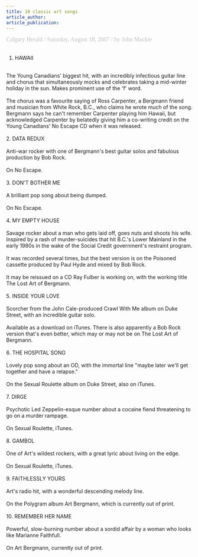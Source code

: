 ```yaml
---
title: 10 classic art songs
article_author: 
article_publication: 
---
```

<span class="Apple-style-span"><span style="font-size: medium" class="Apple-style-span"><span style="font-family: 'book antiqua',palatino" class="Apple-style-span"><span style="color: #c0c0c0" class="Apple-style-span">Calgary Herald / Saturday, August 18, 2007 / by John Mackie<br />
<br />
1. HAWAII<br />
<br />
The Young Canadians' biggest hit, with an incredibly infectious guitar line and chorus that simultaneously mocks and celebrates taking a mid-winter holiday in the sun. Makes prominent use of the 'f' word.<br />
<br />
The chorus was a favourite saying of Ross Carpenter, a Bergmann friend and musician from White Rock, B.C., who claims he wrote much of the song. Bergmann says he can't remember Carpenter playing him Hawaii, but acknowledged Carpenter by belatedly giving him a co-writing credit on the Young Canadians' No Escape CD when it was released.<br />
<br />
2. DATA REDUX<br />
<br />
Anti-war rocker with one of Bergmann's best guitar solos and fabulous production by Bob Rock.<br />
<br />
On No Escape.<br />
<br />
3. DON'T BOTHER ME<br />
<br />
A brilliant pop song about being dumped.<br />
<br />
On No Escape.<br />
<br />
4. MY EMPTY HOUSE<br />
<br />
Savage rocker about a man who gets laid off, goes nuts and shoots his wife. Inspired by a rash of murder-suicides that hit B.C.'s Lower Mainland in the early 1980s in the wake of the Social Credit government's restraint program.<br />
<br />
It was recorded several times, but the best version is on the Poisoned cassette produced by Paul Hyde and mixed by Bob Rock.<br />
<br />
It may be reissued on a CD Ray Fulber is working on, with the working title The Lost Art of Bergmann.<br />
<br />
5. INSIDE YOUR LOVE<br />
<br />
Scorcher from the John Cale-produced Crawl With Me album on Duke Street, with an incredible guitar solo.<br />
<br />
Available as a download on iTunes. There is also apparently a Bob Rock version that's even better, which may or may not be on The Lost Art of Bergmann.<br />
<br />
6. THE HOSPITAL SONG<br />
<br />
Lovely pop song about an OD, with the immortal line &quot;maybe later we'll get together and have a relapse.&quot;<br />
<br />
On the Sexual Roulette album on Duke Street, also on iTunes.<br />
<br />
7. DIRGE<br />
<br />
Psychotic Led Zeppelin-esque number about a cocaine fiend threatening to go on a murder rampage.<br />
<br />
On Sexual Roulette, iTunes.<br />
<br />
8. GAMBOL<br />
<br />
One of Art's wildest rockers, with a great lyric about living on the edge.<br />
<br />
On Sexual Roulette, iTunes.<br />
<br />
9. FAITHLESSLY YOURS<br />
<br />
Art's radio hit, with a wonderful descending melody line.<br />
<br />
On the Polygram album Art Bergmann, which is currently out of print.<br />
<br />
10. REMEMBER HER NAME<br />
<br />
Powerful, slow-burning number about a sordid affair by a woman who looks like Marianne Faithfull.<br />
<br />
On Art Bergmann, currently out of print.<br />
<br />
</span></span></span></span>
